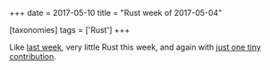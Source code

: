+++
date = 2017-05-10
title = "Rust week of 2017-05-04"

[taxonomies]
tags = ['Rust']
+++

Like [last week], very little Rust this week, and again with [just one
tiny contribution].

  [last week]: http://tshepang.net/rust-week-of-2017-04-27
  [just one tiny contribution]: https://github.com/rust-lang/rust/pull/41896
